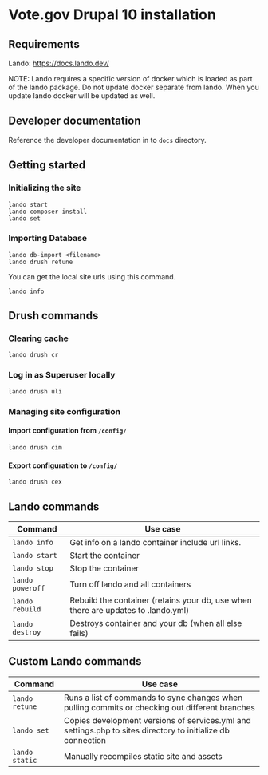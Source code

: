 # Vote.gov Drupal 10 installation

## Requirements

Lando: https://docs.lando.dev/

NOTE: Lando requires a specific version of docker which is loaded as part of the lando package. Do not update docker separate from lando. When you update lando docker will be updated as well.

## Developer documentation

Reference the developer documentation in to `docs` directory.

## Getting started

### Initializing the site
```
lando start
lando composer install
lando set
```

### Importing Database

```
lando db-import <filename>
lando drush retune
```

You can get the local site urls using this command.
```
lando info
```

## Drush commands

### Clearing cache

```
lando drush cr
```

### Log in as Superuser locally
```
lando drush uli
```

### Managing site configuration

#### Import configuration from `/config/`

```
lando drush cim
```

#### Export configuration to `/config/`
```
lando drush cex
```

## Lando commands

| **Command**      | **Use case**                                                                      |
|------------------|-----------------------------------------------------------------------------------|
| `lando info`     | Get info on a lando container include url links.                                  |
| `lando start`    | Start the container                                                               |
| `lando stop`     | Stop the container                                                                |
| `lando poweroff` | Turn off lando and all containers                                                 |
| `lando rebuild`  | Rebuild the container (retains your db, use when there are updates to .lando.yml) |
| `lando destroy`  | Destroys container and your db (when all else fails)                              |

## Custom Lando commands
| **Command**    | **Use case**                                                                                                |
|----------------|-------------------------------------------------------------------------------------------------------------|
| `lando retune` | Runs a list of commands to sync changes when pulling commits or checking out different branches             |
| `lando set`    | Copies development versions of services.yml and settings.php to sites directory to initialize db connection |
| `lando static` | Manually recompiles static site and assets                                                                  |
